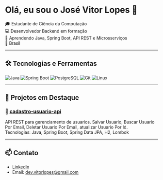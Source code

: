 # Olá, eu sou o José Vitor Lopes 👋

🎓 Estudante de Ciência da Computação  
💻 Desenvolvedor Backend em formação  
🚀 Aprendendo Java, Spring Boot, API REST e Microsserviços  
📍 Brasil

---

## 🛠️ Tecnologias e Ferramentas

![Java](https://img.shields.io/badge/-Java-007396?style=flat&logo=java)
![Spring Boot](https://img.shields.io/badge/-Spring%20Boot-6DB33F?style=flat&logo=spring-boot)
![PostgreSQL](https://img.shields.io/badge/-PostgreSQL-336791?style=flat&logo=postgresql)
![Git](https://img.shields.io/badge/-Git-F05032?style=flat&logo=git)
![Linux](https://img.shields.io/badge/-Linux-FCC624?style=flat&logo=linux)

---

## 📌 Projetos em Destaque

### 🔹 [cadastro-usuario-api](https://github.com/VitorLopesDev/cadastro-usuario)
API REST para gerenciamento de usuarios. Salvar Usuario, Buscar Usuario Por Email, Deletar Usuario Por Email, atualizar Usuario Por Id.  
Tecnologias: Java, Spring Boot, Spring Data JPA, H2, Lombok

---

## 📫 Contato

- [LinkedIn](https://www.linkedin.com/in/devvitorlopes)
- Email: dev.vitorlopes@gmail.com

